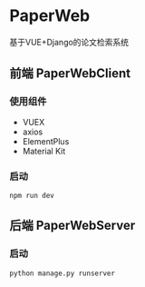 # PaperWeb
基于VUE+Django的论文检索系统

## 前端 PaperWebClient
### 使用组件
- VUEX
- axios
- ElementPlus
- Material Kit

### 启动
```shell
npm run dev
```

## 后端 PaperWebServer
### 启动
``` shell
python manage.py runserver
```
